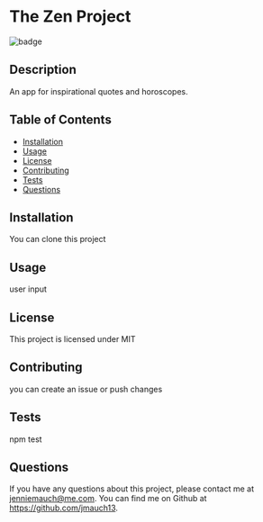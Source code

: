 # The Zen Project

![badge](https://img.shields.io/license-MIT-brightgreen)<br />

  ## Description
An app for inspirational quotes and horoscopes.

## Table of Contents
* [Installation](#installation)
* [Usage](#usage)
* [License](#license)
* [Contributing](#contributing)
* [Tests](#tests)
* [Questions](#questions)

## Installation
You can clone this project

## Usage
user input

## License
This project is licensed under MIT

## Contributing
you can create an issue or push changes

## Tests
npm test

## Questions
If you have any questions about this project, please contact me at jenniemauch@me.com.
You can find me on Github at https://github.com/jmauch13.

